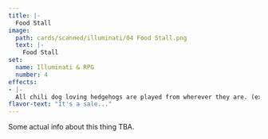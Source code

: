 ```yaml
---
title: |-
  Food Stall
image: 
  path: cards/scanned/illuminati/04 Food Stall.png
  text: |-
    Food Stall
set:
  name: Illuminati & RPG
  number: 4
effects: 
- |-
  All chili dog loving hedgehogs are played from wherever they are. (except banish pile)
flavor-text: "It's a sale..."
---
```

Some actual info about this thing TBA.
